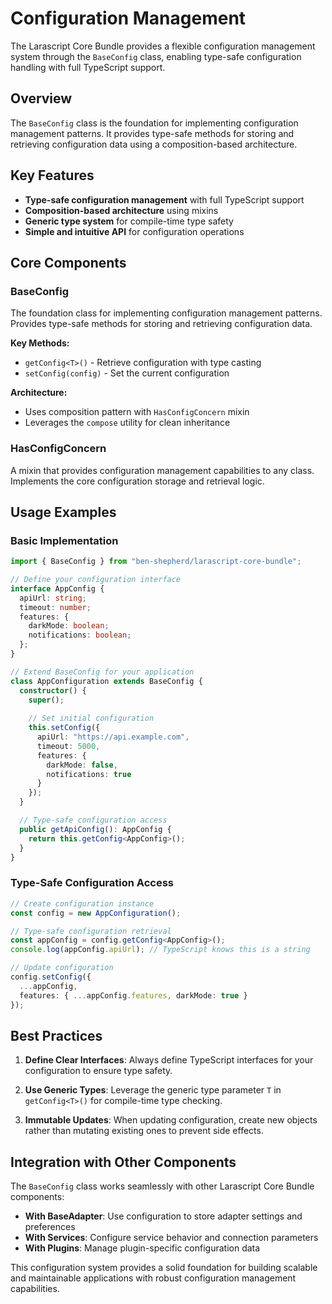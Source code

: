 # Configuration Management

The Larascript Core Bundle provides a flexible configuration management system through the `BaseConfig` class, enabling type-safe configuration handling with full TypeScript support.

## Overview

The `BaseConfig` class is the foundation for implementing configuration management patterns. It provides type-safe methods for storing and retrieving configuration data using a composition-based architecture.

## Key Features

- **Type-safe configuration management** with full TypeScript support
- **Composition-based architecture** using mixins
- **Generic type system** for compile-time type safety
- **Simple and intuitive API** for configuration operations

## Core Components

### BaseConfig
The foundation class for implementing configuration management patterns. Provides type-safe methods for storing and retrieving configuration data.

**Key Methods:**
- `getConfig<T>()` - Retrieve configuration with type casting
- `setConfig(config)` - Set the current configuration

**Architecture:**
- Uses composition pattern with `HasConfigConcern` mixin
- Leverages the `compose` utility for clean inheritance

### HasConfigConcern
A mixin that provides configuration management capabilities to any class. Implements the core configuration storage and retrieval logic.

## Usage Examples

### Basic Implementation

```typescript
import { BaseConfig } from "ben-shepherd/larascript-core-bundle";

// Define your configuration interface
interface AppConfig {
  apiUrl: string;
  timeout: number;
  features: {
    darkMode: boolean;
    notifications: boolean;
  };
}

// Extend BaseConfig for your application
class AppConfiguration extends BaseConfig {
  constructor() {
    super();
    
    // Set initial configuration
    this.setConfig({
      apiUrl: "https://api.example.com",
      timeout: 5000,
      features: {
        darkMode: false,
        notifications: true
      }
    });
  }

  // Type-safe configuration access
  public getApiConfig(): AppConfig {
    return this.getConfig<AppConfig>();
  }
}
```

### Type-Safe Configuration Access

```typescript
// Create configuration instance
const config = new AppConfiguration();

// Type-safe configuration retrieval
const appConfig = config.getConfig<AppConfig>();
console.log(appConfig.apiUrl); // TypeScript knows this is a string

// Update configuration
config.setConfig({
  ...appConfig,
  features: { ...appConfig.features, darkMode: true }
});
```

## Best Practices

1. **Define Clear Interfaces**: Always define TypeScript interfaces for your configuration to ensure type safety.

2. **Use Generic Types**: Leverage the generic type parameter `T` in `getConfig<T>()` for compile-time type checking.

3. **Immutable Updates**: When updating configuration, create new objects rather than mutating existing ones to prevent side effects.

## Integration with Other Components

The `BaseConfig` class works seamlessly with other Larascript Core Bundle components:

- **With BaseAdapter**: Use configuration to store adapter settings and preferences
- **With Services**: Configure service behavior and connection parameters
- **With Plugins**: Manage plugin-specific configuration data

This configuration system provides a solid foundation for building scalable and maintainable applications with robust configuration management capabilities.
